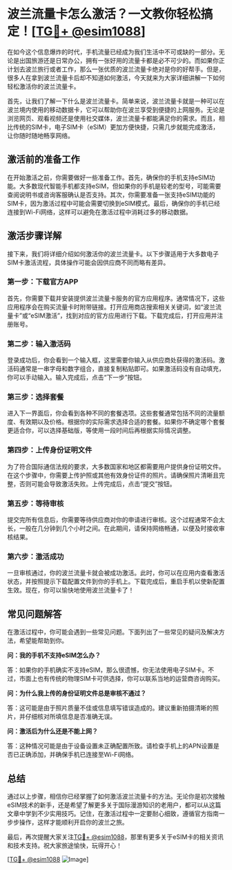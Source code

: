 # 波兰流量卡怎么激活？一文教你轻松搞定！[[TG💪+ @esim1088](https://t.me/s/esim1088)]

在如今这个信息爆炸的时代，手机流量已经成为我们生活中不可或缺的一部分。无论是出国旅游还是日常办公，拥有一张好用的流量卡都是必不可少的。而如果你正计划去波兰旅行或者工作，那么一张优质的波兰流量卡绝对是你的好帮手。但是，很多人在拿到波兰流量卡后却不知道如何激活，今天就来为大家详细讲解一下如何轻松激活你的波兰流量卡。

首先，让我们了解一下什么是波兰流量卡。简单来说，波兰流量卡就是一种可以在波兰境内使用的移动数据卡，它可以帮助你在波兰享受到便捷的上网服务。无论是浏览网页、观看视频还是使用社交媒体，波兰流量卡都能满足你的需求。而且，相比传统的SIM卡，电子SIM卡（eSIM）更加方便快捷，只需几步就能完成激活，让你随时随地畅享网络。

## 激活前的准备工作

在开始激活之前，你需要做好一些准备工作。首先，确保你的手机支持eSIM功能。大多数现代智能手机都支持eSIM，但如果你的手机是较老的型号，可能需要查阅说明书或咨询客服确认是否支持。其次，你需要准备一张支持eSIM功能的SIM卡，因为激活过程中可能会需要切换到eSIM模式。最后，确保你的手机已经连接到Wi-Fi网络，这样可以避免在激活过程中消耗过多的移动数据。

## 激活步骤详解

接下来，我们将详细介绍如何激活你的波兰流量卡。以下步骤适用于大多数电子SIM卡激活流程，具体操作可能会因供应商不同而略有差异。

### 第一步：下载官方APP

首先，你需要下载并安装提供波兰流量卡服务的官方应用程序。通常情况下，这些应用程序会在购买流量卡时附带链接。打开应用商店搜索相关关键词，如“波兰流量卡”或“eSIM激活”，找到对应的官方应用进行下载。下载完成后，打开应用并注册账号。

### 第二步：输入激活码

登录成功后，你会看到一个输入框，这里需要你输入从供应商处获得的激活码。激活码通常是一串字母和数字组合，直接复制粘贴即可。如果激活码没有自动填充，你可以手动输入。输入完成后，点击“下一步”按钮。

### 第三步：选择套餐

进入下一界面后，你会看到各种不同的套餐选项。这些套餐通常包括不同的流量额度、有效期以及价格。根据你的实际需求选择合适的套餐。如果你不确定哪个套餐更适合你，可以选择基础版，等使用一段时间后再根据实际情况调整。

### 第四步：上传身份证明文件

为了符合国际通信法规的要求，大多数国家和地区都需要用户提供身份证明文件。在这个步骤中，你需要上传护照或其他有效身份证件的照片。请确保照片清晰且完整，否则可能会导致激活失败。上传完成后，点击“提交”按钮。

### 第五步：等待审核

提交完所有信息后，你需要等待供应商对你的申请进行审核。这个过程通常不会太长，一般在几分钟到几个小时之间。在此期间，请保持网络畅通，以便及时接收审核结果。

### 第六步：激活成功

一旦审核通过，你的波兰流量卡就会被成功激活。此时，你可以在应用内查看激活状态，并按照提示下载配置文件到你的手机上。下载完成后，重启手机以使新配置生效。现在，你可以愉快地使用波兰流量卡了！

## 常见问题解答

在激活过程中，你可能会遇到一些常见问题。下面列出了一些常见的疑问及解决方法，希望能帮助到你。

**问：我的手机不支持eSIM怎么办？**

答：如果你的手机确实不支持eSIM，那么很遗憾，你无法使用电子SIM卡。不过，市面上也有传统的物理SIM卡可供选择，你可以联系当地的运营商咨询购买。

**问：为什么我上传的身份证明文件总是审核不通过？**

答：这可能是由于照片质量不佳或信息填写错误造成的。建议重新拍摄清晰的照片，并仔细核对所填信息是否准确无误。

**问：激活后为什么还是不能上网？**

答：这种情况可能是由于设备设置未正确配置所致。请检查手机上的APN设置是否已正确添加，并确保手机已连接至Wi-Fi网络。

## 总结

通过以上步骤，相信你已经掌握了如何激活波兰流量卡的方法。无论你是初次接触eSIM技术的新手，还是希望了解更多关于国际漫游知识的老用户，都可以从这篇文章中学到不少实用技巧。记住，在激活过程中一定要耐心细致，遵循官方指南一步步操作，这样才能顺利开启你的波兰之旅。

最后，再次提醒大家关注[TG💪+ @esim1088](https://t.me/s/esim1088)，那里有更多关于eSIM卡的相关资讯和技术支持。祝大家旅途愉快，玩得开心！

[[TG💪+ @esim1088](https://t.me/s/esim1088) ![Image](https://i.postimg.cc/4NQfJmqS/Snipaste-2025-05-13-00-14-12.png)]